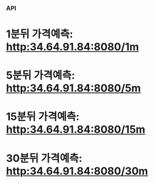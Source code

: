 ### API

# 1분뒤 가격예측: <http:34.64.91.84:8080/1m>

# 5분뒤 가격예측: <http:34.64.91.84:8080/5m>

# 15분뒤 가격예측: <http:34.64.91.84:8080/15m>

# 30분뒤 가격예측: <http:34.64.91.84:8080/30m>
